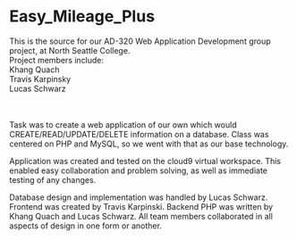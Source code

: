 # Easy_Mileage_Plus

This is the source for our AD-320 Web Application Development group project, at North Seattle College.
<br>Project members include: 
  <br>Khang Quach
  <br>Travis Karpinsky
  <br>Lucas Schwarz

<br><br> 
Task was to create a web application of our own which would CREATE/READ/UPDATE/DELETE information on a database.  Class was centered on PHP and MySQL, so we went with that as our base technology.  

Application was created and tested on the cloud9 virtual workspace.  This enabled easy collaboration and problem solving, as well as immediate testing of any changes. 

Database design and implementation was handled by Lucas Schwarz.  Frontend was created by Travis Karpinski.  Backend PHP was written by Khang Quach and Lucas Schwarz. All team members collaborated in all aspects of design in one form or another.
